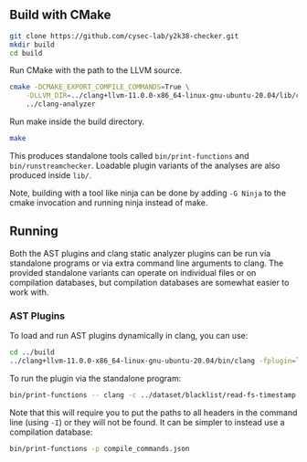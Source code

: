 ## Build with CMake

```sh
git clone https://github.com/cysec-lab/y2k38-checker.git
mkdir build
cd build
```

Run CMake with the path to the LLVM source.

```sh
cmake -DCMAKE_EXPORT_COMPILE_COMMANDS=True \
    -DLLVM_DIR=../clang+llvm-11.0.0-x86_64-linux-gnu-ubuntu-20.04/lib/cmake/llvm/ \
    ../clang-analyzer
```

Run make inside the build directory.

```sh
make
```

This produces standalone tools called `bin/print-functions` and
`bin/runstreamchecker`. Loadable plugin variants of the analyses are also
produced inside `lib/`.

Note, building with a tool like ninja can be done by adding `-G Ninja` to
the cmake invocation and running ninja instead of make.

## Running

Both the AST plugins and clang static analyzer plugins can be run via standalone programs or via extra command line arguments to clang. The provided standalone variants can operate on individual files or on compilation databases, but compilation databases are somewhat easier to work with.

### AST Plugins

To load and run AST plugins dynamically in clang, you can use:

```sh
cd ../build
../clang+llvm-11.0.0-x86_64-linux-gnu-ubuntu-20.04/bin/clang -fplugin=lib/libfunction-printer-plugin.so -c ../dataset/blacklist/read-fs-timestamp.c
```

To run the plugin via the standalone program:

```sh
bin/print-functions -- clang -c ../dataset/blacklist/read-fs-timestamp.c
```

Note that this will require you to put the paths to all headers in the command
line (using `-I`) or they will not be found. It can be simpler to instead use
a compilation database:

```sh
bin/print-functions -p compile_commands.json
```

<!-- ### Clang Static Analyzer Plugins

To load and run a static analyzer plugin dynamically in clang, use:

```sh
clang -fsyntax-only -fplugin=lib/libstreamchecker.so \
    -Xclang -analyze -Xclang -analyzer-checker=demo.streamchecker \
    ../clang-plugins-demo/test/files.c
```

Again, missing headers are likely, and using a compilation database is the
preferred and simplest way to work around this issue. Note that clang comes
with scripts that can build a compilation database for an existing project. -->
